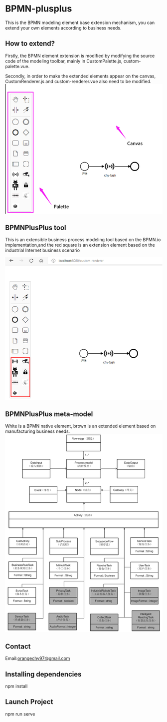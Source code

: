 # BPMN-plusplus
This is the BPMN modeling element base extension mechanism, you can extend your own elements according to business needs.
## How to extend?

Firstly, the BPMN element extension is modified by modifying the source code of the modeling toolbar, mainly in CustomPalette.js, custom-palette.vue.

Secondly, in order to make the extended elements appear on the canvas, CustomRenderer.js and custom-renderer.vue also need to be modified.
![image](https://github.com/HangyuCheng/BPMN-plusplus/blob/main/src/images/BPMN-toolbar.png)

## BPMNPlusPlus tool
This is an extensible business process modeling tool based on the BPMN.io implementation,and the red square is an extension element based on the industrial Internet business scenario

![image](https://github.com/HangyuCheng/BPMN-plusplus/blob/main/src/images/BPMN-Extension.png)
## BPMNPlusPlus meta-model
 White is a BPMN native element, brown is an extended element based on manufacturing business needs.
![image](https://github.com/HangyuCheng/BPMN-plusplus/blob/main/src/images/meta-model.png)

## Contact
Email:orangechy97@gmail.com
## Installing dependencies
npm install
## Launch Project
npm run serve
